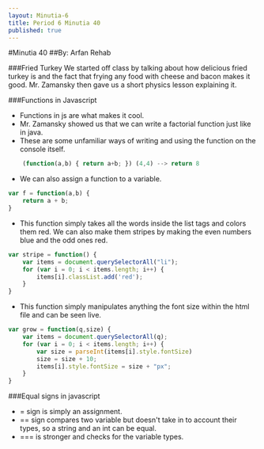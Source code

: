 ```yaml
---
layout: Minutia-6
title: Period 6 Minutia 40
published: true
---
```


#Minutia 40
##By: Arfan Rehab

###Fried Turkey
We started off class by talking about how delicious fried turkey is and the fact that frying any food with cheese and 
bacon makes it good. Mr. Zamansky then gave us a short physics lesson explaining it.

###Functions in Javascript
+ Functions in js are what makes it cool.
+ Mr. Zamansky showed us that we can write a factorial function just like in java.
+ These are some unfamiliar ways of writing and using the function on the console itself.

```javascript
	(function(a,b) { return a+b; }) (4,4) --> return 8
```
+ We can also assign a function to a variable.

```javascript
var f = function(a,b) {
	return a + b;
}
```
+ This function simply takes all the words inside the list tags and colors them red. We can also make them stripes by making the even numbers blue and the odd ones red.

```javascript
var stripe = function() {
	var items = document.querySelectorAll("li");
	for (var i = 0; i < items.length; i++) {
		items[i].classList.add('red');
	}
}
```
+ This function simply manipulates anything the font size within the html file and can be seen live.

```javascript
var grow = function(q,size) {
	var items = document.querySelectorAll(q);
	for (var i = 0; i < items.length; i++) {
		var size = parseInt(items[i].style.fontSize)
		size = size + 10;
		items[i].style.fontSize = size + "px";
	}
}
```

###Equal signs in javascript
+ = sign is simply an assignment. 
+ == sign compares two variable but doesn't take in to account their types, so a string and an int can be equal.
+ === is stronger and checks for the variable types.

